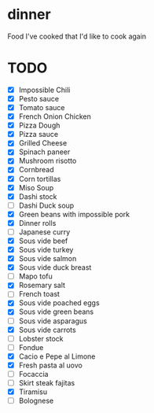 # dinner
Food I've cooked that I'd like to cook again

# TODO
- [x] Impossible Chili
- [x] Pesto sauce
- [x] Tomato sauce
- [x] French Onion Chicken
- [x] Pizza Dough
- [x] Pizza sauce
- [x] Grilled Cheese
- [x] Spinach paneer
- [x] Mushroom risotto
- [x] Cornbread
- [x] Corn tortillas
- [x] Miso Soup
- [x] Dashi stock
- [ ] Dashi Duck soup
- [x] Green beans with impossible pork
- [x] Dinner rolls
- [ ] Japanese curry
- [x] Sous vide beef
- [x] Sous vide turkey
- [x] Sous vide salmon
- [x] Sous vide duck breast
- [ ] Mapo tofu
- [x] Rosemary salt
- [ ] French toast
- [x] Sous vide poached eggs
- [x] Sous vide green beans
- [ ] Sous vide asparagus
- [x] Sous vide carrots
- [ ] Lobster stock
- [ ] Fondue
- [x] Cacio e Pepe al Limone
- [x] Fresh pasta al uovo
- [ ] Focaccia
- [ ] Skirt steak fajitas
- [x] Tiramisu
- [ ] Bolognese
